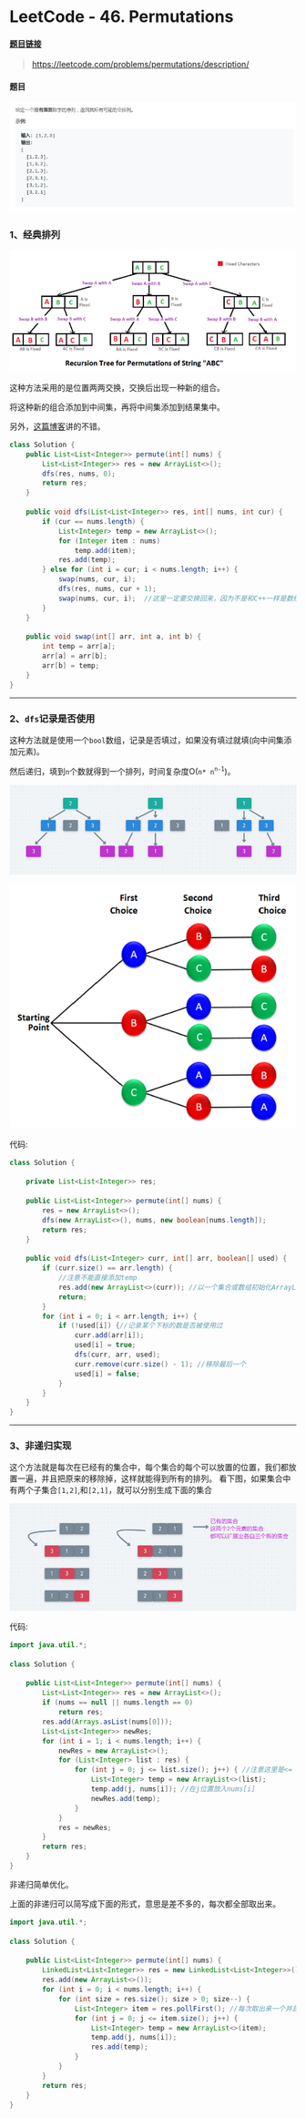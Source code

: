 # LeetCode - 46. Permutations

#### [题目链接](https://leetcode.com/problems/permutations/description/)

> https://leetcode.com/problems/permutations/description/

#### 题目

![在这里插入图片描述](images/46_t.png)

### 1、经典排列
![在这里插入图片描述](images/46_s.png)

这种方法采用的是位置两两交换，交换后出现一种新的组合。

将这种新的组合添加到中间集，再将中间集添加到结果集中。

另外，[这篇博客](https://blog.csdn.net/summerxiachen/article/details/60579623)讲的不错。

```java
class Solution {
    public List<List<Integer>> permute(int[] nums) {
        List<List<Integer>> res = new ArrayList<>();
        dfs(res, nums, 0);
        return res;
    }

    public void dfs(List<List<Integer>> res, int[] nums, int cur) {
        if (cur == nums.length) {
            List<Integer> temp = new ArrayList<>();
            for (Integer item : nums)
                temp.add(item);
            res.add(temp);
        } else for (int i = cur; i < nums.length; i++) {
            swap(nums, cur, i);
            dfs(res, nums, cur + 1);
            swap(nums, cur, i);  //这里一定要交换回来，因为不是和C++一样是数组的拷贝，Java中是数组的引用，不能改变，不然得不到正确的结果
        }
    }

    public void swap(int[] arr, int a, int b) {
        int temp = arr[a];
        arr[a] = arr[b];
        arr[b] = temp;
    }
}
```
***
### 2、`dfs`记录是否使用
这种方法就是使用一个`bool`数组，记录是否填过，如果没有填过就填(向中间集添加元素)。

然后递归，填到`n`个数就得到一个排列，时间复杂度O(`n* n`<sup>`n-1`</sup>)。

![这里写图片描述](images/39_ss.png)

<div align="center"><img src="images/46_ss.png"></div><br>
代码:

```java
class Solution {

    private List<List<Integer>> res;

    public List<List<Integer>> permute(int[] nums) {
        res = new ArrayList<>();
        dfs(new ArrayList<>(), nums, new boolean[nums.length]);
        return res;
    }

    public void dfs(List<Integer> curr, int[] arr, boolean[] used) {
        if (curr.size() == arr.length) {
            //注意不能直接添加temp
            res.add(new ArrayList<>(curr)); //以一个集合或数组初始化ArrayList al = new ArrayList(a);//a为集合或数组
            return;
        }
        for (int i = 0; i < arr.length; i++) {
            if (!used[i]) {//记录某个下标的数是否被使用过
                curr.add(arr[i]);
                used[i] = true;
                dfs(curr, arr, used);
                curr.remove(curr.size() - 1); //移除最后一个
                used[i] = false;
            }
        }
    }
}

```
***
### 3、非递归实现

这个方法就是每次在已经有的集合中，每个集合的每个可以放置的位置，我们都放置一遍，并且把原来的移除掉，这样就能得到所有的排列。
看下图，如果集合中有两个子集合`[1,2]`,和`[2,1]`，就可以分别生成下面的集合

![这里写图片描述](images/46_ss2.png)

代码:

```java
import java.util.*;

class Solution {

    public List<List<Integer>> permute(int[] nums) {
        List<List<Integer>> res = new ArrayList<>();
        if (nums == null || nums.length == 0)
            return res;
        res.add(Arrays.asList(nums[0]));
        List<List<Integer>> newRes;
        for (int i = 1; i < nums.length; i++) {
            newRes = new ArrayList<>();
            for (List<Integer> list : res) { 
                for (int j = 0; j <= list.size(); j++) { //注意这里是<= 有这么多个位置可以插入
                    List<Integer> temp = new ArrayList<>(list);
                    temp.add(j, nums[i]); //在j位置放入nums[i]
                    newRes.add(temp);
                }
            }
            res = newRes;
        }
        return res;
    }
}
```
非递归简单优化。

上面的非递归可以简写成下面的形式，意思是差不多的，每次都全部取出来。

```java
import java.util.*;

class Solution {

    public List<List<Integer>> permute(int[] nums) {
        LinkedList<List<Integer>> res = new LinkedList<List<Integer>>();
        res.add(new ArrayList<>());
        for (int i = 0; i < nums.length; i++) {
            for (int size = res.size(); size > 0; size--) {
                List<Integer> item = res.pollFirst(); //每次取出来一个并且弹出
                for (int j = 0; j <= item.size(); j++) {
                    List<Integer> temp = new ArrayList<>(item);
                    temp.add(j, nums[i]);
                    res.add(temp);
                }
            }
        }
        return res;
    }
}
```
